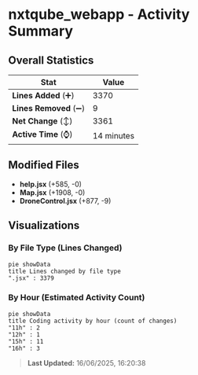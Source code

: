 # nxtqube_webapp - Activity Summary 

## Overall Statistics

| Stat                   | Value                                                             |
| ---------------------- | ----------------------------------------------------------------- |
| **Lines Added** (➕)   | 3370                                          |
| **Lines Removed** (➖) | 9                                        |
| **Net Change** (↕)    | 3361                |
| **Active Time** (⌚)   | 14 minutes |


## Modified Files
- **help.jsx** (+585, -0)
- **Map.jsx** (+1908, -0)
- **DroneControl.jsx** (+877, -9)

## Visualizations

### By File Type (Lines Changed)

```mermaid
pie showData
title Lines changed by file type
".jsx" : 3379
```

### By Hour (Estimated Activity Count)

```mermaid
pie showData
title Coding activity by hour (count of changes)
"11h" : 2
"12h" : 1
"15h" : 11
"16h" : 3
```


> **Last Updated:** 16/06/2025, 16:20:38